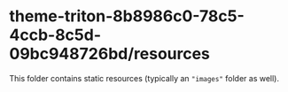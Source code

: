 # theme-triton-8b8986c0-78c5-4ccb-8c5d-09bc948726bd/resources

This folder contains static resources (typically an `"images"` folder as well).
